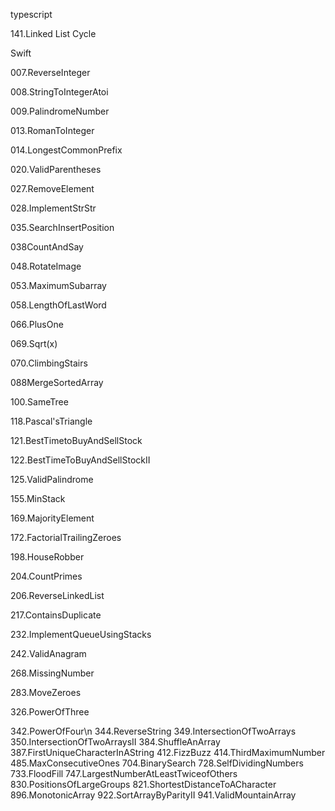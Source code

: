 typescript

141.Linked List Cycle

Swift

007.ReverseInteger

008.StringToIntegerAtoi

009.PalindromeNumber

013.RomanToInteger

014.LongestCommonPrefix

020.ValidParentheses

027.RemoveElement

028.ImplementStrStr

035.SearchInsertPosition

038CountAndSay

048.RotateImage

053.MaximumSubarray

058.LengthOfLastWord

066.PlusOne

069.Sqrt(x)

070.ClimbingStairs

088MergeSortedArray

100.SameTree

118.Pascal'sTriangle

121.BestTimetoBuyAndSellStock

122.BestTimeToBuyAndSellStockII

125.ValidPalindrome

155.MinStack

169.MajorityElement

172.FactorialTrailingZeroes

198.HouseRobber

204.CountPrimes

206.ReverseLinkedList

217.ContainsDuplicate

232.ImplementQueueUsingStacks

242.ValidAnagram

268.MissingNumber

283.MoveZeroes

326.PowerOfThree

342.PowerOfFour\n
344.ReverseString
349.IntersectionOfTwoArrays
350.IntersectionOfTwoArraysII
384.ShuffleAnArray
387.FirstUniqueCharacterInAString
412.FizzBuzz
414.ThirdMaximumNumber
485.MaxConsecutiveOnes
704.BinarySearch
728.SelfDividingNumbers
733.FloodFill
747.LargestNumberAtLeastTwiceofOthers
830.PositionsOfLargeGroups
821.ShortestDistanceToACharacter
896.MonotonicArray
922.SortArrayByParityII
941.ValidMountainArray
